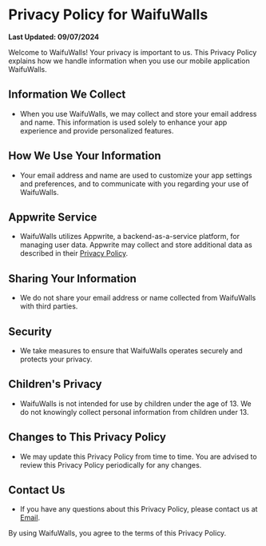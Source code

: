 # Privacy Policy for WaifuWalls

**Last Updated: 09/07/2024**

Welcome to WaifuWalls! Your privacy is important to us. This Privacy Policy explains how we handle information when you use our mobile application WaifuWalls.

## Information We Collect

- When you use WaifuWalls, we may collect and store your email address and name. This information is used solely to enhance your app experience and provide personalized features.

## How We Use Your Information

- Your email address and name are used to customize your app settings and preferences, and to communicate with you regarding your use of WaifuWalls.

## Appwrite Service

- WaifuWalls utilizes Appwrite, a backend-as-a-service platform, for managing user data. Appwrite may collect and store additional data as described in their [Privacy Policy](https://appwrite.io/privacy).

## Sharing Your Information

- We do not share your email address or name collected from WaifuWalls with third parties.

## Security

- We take measures to ensure that WaifuWalls operates securely and protects your privacy.

## Children's Privacy

- WaifuWalls is not intended for use by children under the age of 13. We do not knowingly collect personal information from children under 13.

## Changes to This Privacy Policy

- We may update this Privacy Policy from time to time. You are advised to review this Privacy Policy periodically for any changes.

## Contact Us

- If you have any questions about this Privacy Policy, please contact us at [Email](mailto:justrks1@gmail.com).

By using WaifuWalls, you agree to the terms of this Privacy Policy.
